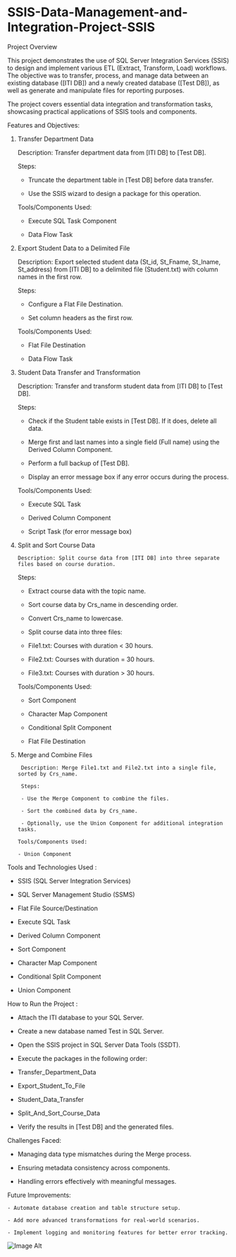 # SSIS-Data-Management-and-Integration-Project-SSIS
Project Overview

This project demonstrates the use of SQL Server Integration Services (SSIS) to design and implement various ETL (Extract, Transform, Load) workflows. The objective was to transfer, process, and manage data between an existing database ([ITI DB]) and a newly created database ([Test DB]), as well as generate and manipulate files for reporting purposes.

The project covers essential data integration and transformation tasks, showcasing practical applications of SSIS tools and components.

Features and Objectives: 

1. Transfer Department Data
 
     Description: Transfer department data from [ITI DB] to [Test DB].

     Steps:
  
     - Truncate the department table in [Test DB] before data transfer.

     - Use the SSIS wizard to design a package for this operation.

     Tools/Components Used:

     - Execute SQL Task Component

     - Data Flow Task

2. Export Student Data to a Delimited File

      Description: Export selected student data (St_id, St_Fname, St_lname, St_address) from [ITI DB] to a delimited file (Student.txt) with column names in the first row.

      Steps:

      - Configure a Flat File Destination.

      - Set column headers as the first row.

     Tools/Components Used:

     - Flat File Destination

     - Data Flow Task

3. Student Data Transfer and Transformation

      Description: Transfer and transform student data from [ITI DB] to [Test DB].

      Steps:

      - Check if the Student table exists in [Test DB]. If it does, delete all data.

      - Merge first and last names into a single field (Full name) using the Derived Column Component.

      - Perform a full backup of [Test DB].

      - Display an error message box if any error occurs during the process.

     Tools/Components Used:

     - Execute SQL Task

     - Derived Column Component

     - Script Task (for error message box)

4. Split and Sort Course Data

       Description: Split course data from [ITI DB] into three separate files based on course duration.

      Steps:

      - Extract course data with the topic name.

      - Sort course data by Crs_name in descending order.

      - Convert Crs_name to lowercase.

      - Split course data into three files:

      - File1.txt: Courses with duration < 30 hours.

      - File2.txt: Courses with duration = 30 hours.

      - File3.txt: Courses with duration > 30 hours.

     Tools/Components Used:

     - Sort Component

     - Character Map Component

     - Conditional Split Component

     - Flat File Destination

5. Merge and Combine Files

        Description: Merge File1.txt and File2.txt into a single file, sorted by Crs_name.

        Steps:

        - Use the Merge Component to combine the files.

        - Sort the combined data by Crs_name.

        - Optionally, use the Union Component for additional integration tasks.

       Tools/Components Used:

       - Union Component

Tools and Technologies Used : 

   - SSIS (SQL Server Integration Services)

   - SQL Server Management Studio (SSMS)

   - Flat File Source/Destination

   - Execute SQL Task

   - Derived Column Component

   - Sort Component

   - Character Map Component

   - Conditional Split Component

   - Union Component

How to Run the Project :

   - Attach the ITI database to your SQL Server.

   - Create a new database named Test in SQL Server.

   - Open the SSIS project in SQL Server Data Tools (SSDT).

   - Execute the packages in the following order:

   - Transfer_Department_Data

   - Export_Student_To_File

   - Student_Data_Transfer

   - Split_And_Sort_Course_Data

   - Verify the results in [Test DB] and the generated files.

Challenges Faced:

   - Managing data type mismatches during the Merge process.

   - Ensuring metadata consistency across components.

   - Handling errors effectively with meaningful messages.

Future Improvements:

    - Automate database creation and table structure setup.

    - Add more advanced transformations for real-world scenarios.

    - Implement logging and monitoring features for better error tracking.
 ![Image Alt](ttps://github.com/emanmustafa2050/SSIS-Data-Management-and-Integration-Project-SSIS-/blob/f66f8962973a3d9786937534287231b787023639/Split_And_Sort_Course_Data.PNG)
